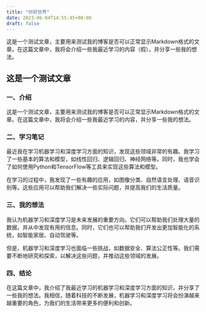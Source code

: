 ```yaml
---
title: "你好世界"
date: 2023-06-04T14:55:45+08:00
draft: false
---
```


这是一个测试文章，主要用来测试我的博客是否可以正常显示Markdown格式的文章。在这篇文章中，我将会介绍一些我最近学习的内容（假），并分享一些我的想法。

<!--more-->

## 这是一个测试文章

### 一、介绍

这是一个测试文章，主要用来测试我的博客是否可以正常显示Markdown格式的文章。在这篇文章中，我将会介绍一些我最近学习的内容，并分享一些我的想法。

### 二、学习笔记

最近我在学习机器学习和深度学习方面的知识，发现这些领域非常的有趣。我学习了一些基本的算法和模型，如线性回归、逻辑回归、神经网络等。同时，我也学会了如何使用Python和TensorFlow等工具来实现这些算法和模型。

在学习的过程中，我发现了一些有趣的应用，如图像分类、自然语言处理、语音识别等。这些应用可以帮助我们解决一些实际问题，并提高我们的生活质量。

### 三、我的想法

我认为机器学习和深度学习是未来发展的重要方向。它们可以帮助我们处理大量的数据，并从中发现有用的信息。同时，它们也可以帮助我们开发出更加智能化的系统，如智能家居、自动驾驶等。

但是，机器学习和深度学习也面临一些挑战，如数据安全、算法公正性等。我们需要不断地研究和探索，以解决这些问题，并推动这些领域的发展。

### 四、结论

在这篇文章中，我介绍了我最近学习的机器学习和深度学习方面的知识，并分享了一些我的想法。我相信，随着科技的不断发展，机器学习和深度学习将会扮演越来越重要的角色，为我们的生活带来更多的便利和创新。